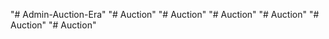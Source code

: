 "# Admin-Auction-Era" 
"# Auction" 
"# Auction" 
"# Auction" 
"# Auction" 
"# Auction" 
"# Auction" 
